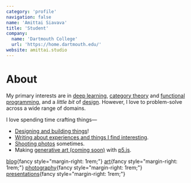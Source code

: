 ```yaml
---
category: 'profile'
navigation: false
name: 'Amittai Siavava'
title: 'Student'
company:
  name: 'Dartmouth College'
  url: 'https://home.dartmouth.edu/'
website: amittai.studio
---
```


# About

My primary interests are in [deep learning][dl], [category theory][category-theory] and [functional programming][functional-prg], and a _little bit_ of [design][design].
However, I love to problem-solve across a wide range of domains.

I love spending time crafting things&mdash;

- [Designing and building things][archive]!
- [Writing about experiences and things I find interesting][blog].
- [Shooting photos][insta-art] sometimes.
- Making [generative art (coming soon)][art] with [p5.js][p5js].

[blog](https://amittai.space){fancy style="margin-right: 1rem;"}
[art](https://amittai.art){fancy style="margin-right: 1rem;"}
[photography](https://www.instagram.com/amittai.art){fancy style="margin-right: 1rem;"}
[presentations](https://slides.amittai.studio){fancy style="margin-right: 1rem;"}

[blog]:                     https://amittai.space
[category-theory]:          https://plato.stanford.edu/entries/category-theory/
[art]:                      https://amittai.art
[p5js]:                     https://p5js.org/
[dl]:                       https://www.simplilearn.com/tutorials/deep-learning-tutorial/what-is-deep-learning
[design]:                   https://www.designcouncil.org.uk/our-work/what-is-design/
[functional-prg]:           https://spectrum.ieee.org/functional-programming
[insta-art]:                https://www.instagram.com/amittai.art
[archive]:                  /archive
